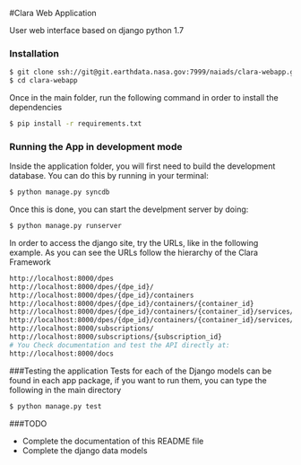 #Clara Web Application

User web interface based on django python 1.7

### Installation
```sh
$ git clone ssh://git@git.earthdata.nasa.gov:7999/naiads/clara-webapp.git
$ cd clara-webapp
```

Once in the main folder, run the following command in order to install the dependencies

```sh
$ pip install -r requirements.txt
```

### Running the App in development mode
Inside the application folder, you will first need to build the development database. You can do this by running in your terminal:

```sh
$ python manage.py syncdb
```
Once this is done, you can start the develpment server by doing:

```sh
$ python manage.py runserver
```

In order to access the django site, try the URLs, like in the following example. As you can see the URLs follow the hierarchy of the Clara Framework 

```sh
http://localhost:8000/dpes
http://localhost:8000/dpes/{dpe_id}/
http://localhost:8000/dpes/{dpe_id}/containers
http://localhost:8000/dpes/{dpe_id}/containers/{container_id}
http://localhost:8000/dpes/{dpe_id}/containers/{container_id}/services/
http://localhost:8000/dpes/{dpe_id}/containers/{container_id}/services/{service_id}
http://localhost:8000/subscriptions/
http://localhost:8000/subscriptions/{subscription_id}
# You Check documentation and test the API directly at:
http://localhost:8000/docs
```

###Testing the application
Tests for each of the Django models can be found in each app package, if you want to run them, you can type the following in the main directory

```sh
$ python manage.py test
```

###TODO
  - Complete the documentation of this README file
  - Complete the django data models
